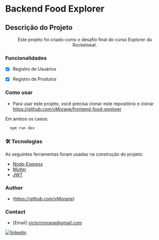 # Backend Food Explorer

## Descrição do Projeto

<p align="center">Este projeto foi criado como o desafio final do curso Explorer da Rocketseat.</p>

### Funcionalidades
- [x] Registro de Usuários

- [x] Registro de Produtos

### Como usar

- Para usar este projeto, você precisa clonar este repositório e clonar https://github.com/vMorane/frontend-food-explorer

 Em ambos os casos:
```bash
  npm run dev
```


### 🛠 Tecnologias
As seguintes ferramentas foram usadas na construção do projeto:

- [Node-Express](https://expressjs.com/pt-br/)
- [Multer](https://www.npmjs.com/package/multer)
- [JWT](https://jwt.io/libraries)

### Author

- (https://github.com/vMorane)

### Contact

- [Email] victormorane@gmail.com

[![linkedin](https://img.shields.io/badge/linkedin-0A66C2?style=for-the-badge&logo=linkedin&logoColor=white)](https://www.linkedin.com/in/victor-morane-218632180/)
